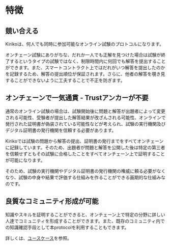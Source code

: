 # 特徴

## 競い合える

Kirikoは、何人でも同時に参加可能なオンライン試験のプロトコルになります。

オンチェーン試験にありがちな、だれか一人でも正解を見つけた場合は試験が終了するというタイプの試験ではなく、制限時間内に何回でも解答を提出することができます。また、スマートコントラクト上ではだれがいつ解答を提出したのかを記録するため、解答の提出順位が保証されます。さらに、他者の解答を覗き見することができないように工夫することで不正を防ぎます。

## オンチェーンで一気通貫 - Trustアンカーが不要

通常のオンライン試験の場合は、試験開始後に問題と解答が出題者によって変更される可能性、受験者が提出した解答結果が改ざんされる可能性、オンラインで発行された証明書が偽装されている可能性などが考えられ、試験の実行機関及びデジタル証明書の発行機関を信頼する必要があります。

Kirikoでは試験の問題から解答の提出、証明書の発行までをすべてオンチェーンに記録しています。そのため、出題者が問題と解答を公開した後は特定の第三者を信頼せずともその試験に合格したことをすべてオンチェーン上で証明することが可能になります。

そのため、試験の実行機関やデジタル証明書の発行機関の権威に頼る必要がなくなり、試験の中身や結果で評価する仕組みを作ることができる画期的な仕組みなのです。

## 良質なコミュニティ形成が可能

知識やスキルを証明することができると、オンチェーン上で特定の分野に詳しい人達でコミュニティを形成することができます。また、既存のコミュニティ内での知識確認手段として本protocolを利用することもできます。

詳しくは、[ユースケース](./usecase.md)を参照。